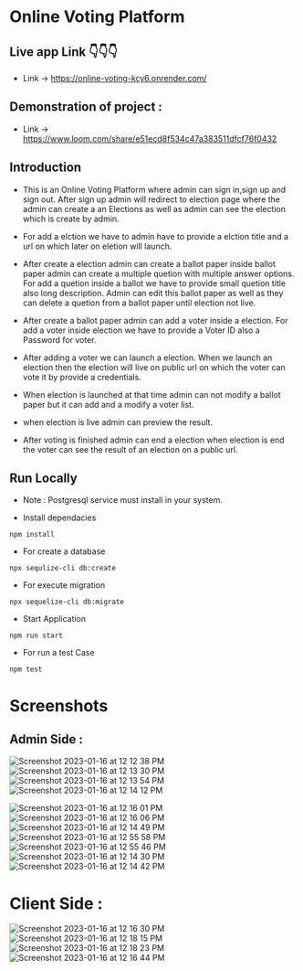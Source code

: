 # Online Voting Platform

## Live app Link :point_down::point_down::point_down:

- Link -> https://online-voting-kcy6.onrender.com/

## Demonstration of project : 

- Link -> https://www.loom.com/share/e51ecd8f534c47a383511dfcf76f0432

## Introduction

- This is an Online Voting Platform where admin can sign in,sign up and sign out. After sign up admin will redirect to election page where the admin can create a an Elections as well as admin can see the election which is create by admin.

- For add a elction we have to admin have to provide a elction title and a url on which later on eletion will launch.

- After create a election admin can create a ballot paper inside ballot paper admin can create a multiple quetion with multiple answer options. For add a quetion inside a ballot we have to provide small quetion title also long description. Admin can edit this ballot paper as well as they can delete a quetion from a ballot paper until election not live.

- After create a ballot paper admin can add a voter inside a election. For add a voter inside election we have to provide a Voter ID also a Password for voter.

- After adding a voter we can launch a election. When we launch an election then the election will live on public url on which the voter can vote it by provide a credentials.

- When election is launched at that time admin can not modify a ballot paper but it can add and a modify a voter list.

- when election is live admin can preview the result.

- After voting is finished admin can end a election when election is end the voter can see the result of an election on a public url.

## Run Locally

- Note : Postgresql service must install in your system.

- Install dependacies

```
npm install
```

- For create a database

```
npx sequlize-cli db:create
```

- For execute migration

```
npx sequelize-cli db:migrate
```

- Start Application

```
npm run start
```

- For run a test Case

```
npm test
```

# Screenshots

## Admin Side :
![Screenshot 2023-01-16 at 12 12 38 PM](https://user-images.githubusercontent.com/103437774/212616881-3b32fe6c-edfb-4e7b-bdae-3e0a50e603e1.png)
![Screenshot 2023-01-16 at 12 13 30 PM](https://user-images.githubusercontent.com/103437774/212616897-e8eccae4-2e31-40ed-b593-f442d4e31b7f.png)
![Screenshot 2023-01-16 at 12 13 54 PM](https://user-images.githubusercontent.com/103437774/212616927-9137c14e-6593-480c-8b87-30b8b8b07885.png)
![Screenshot 2023-01-16 at 12 14 12 PM](https://user-images.githubusercontent.com/103437774/212616950-700dcdb4-c5ad-455c-bd54-286a744a90b4.png)

![Screenshot 2023-01-16 at 12 16 01 PM](https://user-images.githubusercontent.com/103437774/212617009-774a9ab1-7a72-4ca0-aa7c-5f1d1f09fcc5.png)
![Screenshot 2023-01-16 at 12 16 06 PM](https://user-images.githubusercontent.com/103437774/212617118-c604c2b6-23c8-4f68-8c1f-0b3a35e5b7b0.png)
![Screenshot 2023-01-16 at 12 14 49 PM](https://user-images.githubusercontent.com/103437774/212617133-997b76c8-01c4-46d2-a98b-d3e50481f603.png)
![Screenshot 2023-01-16 at 12 55 58 PM](https://user-images.githubusercontent.com/103437774/212621003-0d539bc8-3fe8-4ae6-8b53-c2c13ecfcd58.png)
![Screenshot 2023-01-16 at 12 55 46 PM](https://user-images.githubusercontent.com/103437774/212621023-e938ea75-67eb-483a-8f28-28307c6a66eb.png)
![Screenshot 2023-01-16 at 12 14 30 PM](https://user-images.githubusercontent.com/103437774/212617146-097b7d41-8241-4422-bee6-6aeaaedad3b7.png)
![Screenshot 2023-01-16 at 12 14 42 PM](https://user-images.githubusercontent.com/103437774/212617169-c8d1a7ca-d601-43d7-8f85-2498524b8022.png)

# Client Side :
![Screenshot 2023-01-16 at 12 16 30 PM](https://user-images.githubusercontent.com/103437774/212617955-f7bfeed7-ffa7-44b3-9c35-038817fd0e16.png)
![Screenshot 2023-01-16 at 12 18 15 PM](https://user-images.githubusercontent.com/103437774/212618023-94e8f847-4483-46ab-9564-92c400d67306.png)
![Screenshot 2023-01-16 at 12 18 23 PM](https://user-images.githubusercontent.com/103437774/212618079-0da95483-950d-4924-845a-9b568f6841e0.png)
![Screenshot 2023-01-16 at 12 16 44 PM](https://user-images.githubusercontent.com/103437774/212617969-5050bd76-103e-4e4b-8435-16a43ccaf723.png)



